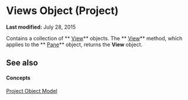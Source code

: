 
# Views Object (Project)

 **Last modified:** July 28, 2015

Contains a collection of ** [View](39d793f4-2e31-d07b-a563-b213cced0c28.md)** objects. The ** [View](a29aa7d4-e712-bbf4-96dd-e0fdeab70ba2.md)** method, which applies to the ** [Pane](a6995e47-c0a0-2c5e-269f-d7a59d20f982.md)** object, returns the **View** object.

## See also


#### Concepts


 [Project Object Model](900b167b-88ec-ea88-15b7-27bb90c22ac6.md)
